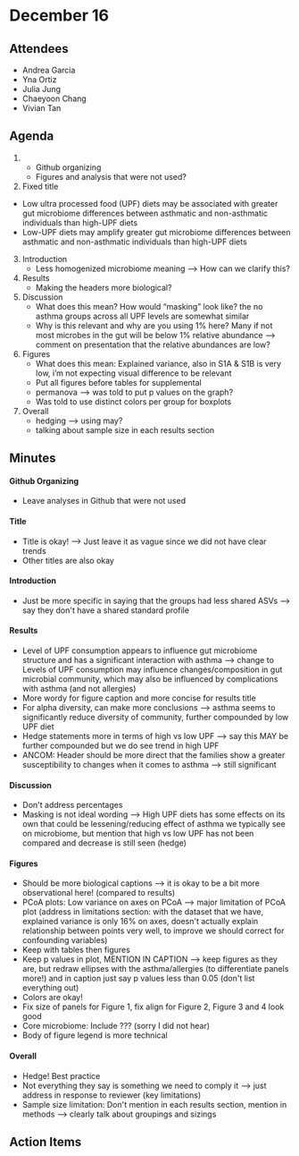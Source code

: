 # December 16 

## Attendees
- Andrea Garcia
- Yna Ortiz
- Julia Jung
- Chaeyoon Chang
- Vivian Tan 

## Agenda
1) - Github organizing 
    - Figures and analysis that were not used?
2) Fixed title 
- Low ultra processed food (UPF) diets may be associated with greater gut microbiome differences between asthmatic and non-asthmatic individuals than high-UPF diets
- Low-UPF diets may amplify greater gut microbiome differences between asthmatic and non-asthmatic individuals than high-UPF diets
3) Introduction
    - Less homogenized microbiome meaning —> How can we clarify this?
4) Results
    - Making the headers more biological?
5) Discussion 
    - What does this mean? How would “masking” look like? the no asthma groups across all UPF levels are somewhat similar
    - Why is this relevant and why are you using 1% here? Many if not most microbes in the gut will be below 1% relative abundance —> comment on presentation that the relative abundances are low?
6) Figures
    - What does this mean: Explained variance, also in S1A & S1B is very low, i’m not expecting visual difference to be relevant
    - Put all figures before tables for supplemental
    - permanova —> was told to put p values on the graph?
    - Was told to use distinct colors per group for boxplots 
7) Overall
    - hedging —> using may?
    - talking about sample size in each results section

## Minutes
#### Github Organizing
- Leave analyses in Github that were not used

#### Title
- Title is okay! --> Just leave it as vague since we did not have clear trends
- Other titles are also okay 

#### Introduction
- Just be more specific in saying that the groups had less shared ASVs --> say they don't have a shared standard profile

#### Results
- Level of UPF consumption appears to influence gut microbiome structure and has a significant interaction with asthma --> change to Levels of UPF consumption may influence changes/composition in gut microbial community, which may also be influenced by complications with asthma (and not allergies)
- More wordy for figure caption and more concise for results title
- For alpha diversity, can make more conclusions --> asthma seems to significantly reduce diversity of community, further compounded by low UPF diet
- Hedge statements more in terms of high vs low UPF --> say this MAY be further compounded but we do see trend in high UPF
- ANCOM: Header should be more direct that the families show a greater susceptibility to changes when it comes to asthma --> still significant 

#### Discussion
- Don't address percentages
- Masking is not ideal wording --> High UPF diets has some effects on its own that could be lessening/reducing effect of asthma we typically see on microbiome, but mention that high vs low UPF has not been compared and decrease is still seen (hedge)

#### Figures
- Should be more biological captions --> it is okay to be a bit more observational here! (compared to results)
- PCoA plots: Low variance on axes on PCoA --> major limitation of PCoA plot (address in limitations section: with the dataset that we have, explained variance is only 16% on axes, doesn't actually explain relationship between points very well, to improve we should correct for confounding variables)
- Keep with tables then figures
- Keep p values in plot, MENTION IN CAPTION --> keep figures as they are, but redraw ellipses with the asthma/allergies (to differentiate panels more!) and in caption just say p values less than 0.05 (don't list everything out) 
- Colors are okay!
- Fix size of panels for Figure 1, fix align for Figure 2, Figure 3 and 4 look good
- Core microbiome: Include ??? (sorry I did not hear)
- Body of figure legend is more technical

#### Overall
- Hedge! Best practice
- Not everything they say is something we need to comply it --> just address in response to reviewer (key limitations)
- Sample size limitation: Don't mention in each results section, mention in methods --> clearly talk about groupings and sizings
 
 ## Action Items
